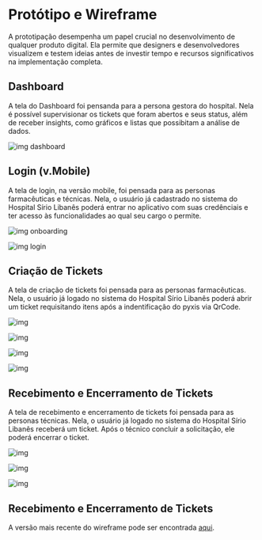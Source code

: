 # Protótipo e Wireframe

A prototipação desempenha um papel crucial no desenvolvimento de qualquer produto digital. Ela permite que designers e desenvolvedores visualizem e testem ideias antes de investir tempo e recursos significativos na implementação completa.

## Dashboard

A tela do Dashboard foi pensanda para a persona gestora do hospital. Nela é possível supervisionar os tickets que foram abertos e seus status, além de receber insights, como gráficos e listas que possibitam a análise de dados.

![img dashboard](./img/dashboard.jpeg)


## Login (v.Mobile)

A tela de login, na versão mobile, foi pensada para as personas farmacêuticas e técnicas. Nela, o usuário já cadastrado no sistema do Hospital Sírio Libanês poderá entrar no aplicativo com suas credênciais e ter acesso às funcionalidades ao qual seu cargo o permite.

![img onboarding](./img/Onboarding.png)

![img login](./img/Login.png)


## Criação de Tickets

A tela de criação de tickets foi pensada para as personas farmacêuticas. Nela, o usuário já logado no sistema do Hospital Sírio Libanês poderá abrir um ticket requisitando itens após a indentificação do pyxis via QrCode.

![img](./img/Qr.png)

![img](./img/New%20call.png)

![img](./img/Search%20-%20many%20items.png)

![img](./img/ticket%20confirmed.png)

## Recebimento e Encerramento de Tickets

A tela de recebimento e encerramento de tickets foi pensada para as personas técnicas. Nela, o usuário já logado no sistema do Hospital Sírio Libanês receberá um ticket. Após o técnico concluir a solicitação, ele poderá encerrar o ticket.

![img](./img/f2%20-%20Atendimento.png)

![img](./img/f2%20-%20Atendimento(1).png)

![img](./img/f2%20-%20Atendimento(2).png)

## Recebimento e Encerramento de Tickets

A versão mais recente do wireframe pode ser encontrada [aqui](https://www.figma.com/design/QSBEjKjJzSQm3ex2ibWwJQ/Wireframe?node-id=0-1&t=FqdeAhVok22xEic8-1).